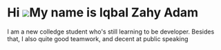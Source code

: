 Hi ![](https://user-images.githubusercontent.com/18350557/176309783-0785949b-9127-417c-8b55-ab5a4333674e.gif)My name is Iqbal Zahy Adam
=========================================================================================================================================

I am a new colledge student who's still learning to be developer. Besides that, I also quite good teamwork, and decent at public speaking
